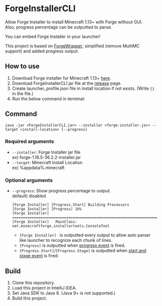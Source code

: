 # ForgeInstallerCLI

Allow Forge Installer to install Minecraft 1.13+ with Forge without GUI.  
Also, progress percentage can be outputted to parse.  

You can embed Forge Installer in your launcher!  

This project is based on [ForgeWrapper](https://github.com/ZekerZhayard/ForgeWrapper), simplified (remove MultiMC support) and added progress output.

## How to use

1. Download Forge installer for Minecraft 1.13+ [here](https://files.minecraftforge.net/).
2. Download ForgeInstallerCLI jar file at the [release](https://github.com/Kamesuta/ForgeInstallerCLI/releases) page.
3. Create launcher_profile.json file in install location if not exists. (Write `{}` in the file.)
4. Run the below command in terminal:

## Command
```
java -jar <ForgeInstallerCLI.jar> --installer <forge-installer.jar> --target <install-location> [--progress]
```

### Required arguments
- `--installer`: Forge Installer jar file  
  ex) forge-1.16.5-36.2.2-installer.jar  
- `--target`: Minecraft Install Location  
    ex) %appdata%\.minecraft  

### Optional arguments
- `--progress`: Show progress percentage to output.  
  default) disabled  
  ```
  [Forge Installer] [Progress.Start] Building Processors
  [Forge Installer] [Progress] 16%
  [Forge Installer] ===============================================================================
  [Forge Installer]   MainClass: net.minecraftforge.installertools.ConsoleTool
  ```
  - `[Forge Installer] ` is outputted every output to allow auto parser like launcher to recognize each chunk of lines.
  - `[Progress]` is outputted when [progress event](src/main/java/com/kamesuta/forgeinstallercli/ConsoleProgressCallback.java) is fired.
  - `[Progress.Start]`/`[Progress.Stage]` is outputted when [start and stage event](src/main/java/com/kamesuta/forgeinstallercli/ConsoleProgressCallback.java) is fired.

## Build

1. Clone this repository.
2. Load this project in IntelliJ IDEA.
3. Set Java SDK to Java 8. (Java 9+ is not supported.)
4. Build this project.
